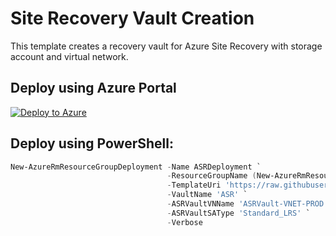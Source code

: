 # Site Recovery Vault Creation

This template creates a recovery vault for Azure Site Recovery with storage account and virtual network.

## Deploy using Azure Portal
[![Deploy to Azure](http://azuredeploy.net/deploybutton.png)](https://portal.azure.com/#create/Microsoft.Template/uri/https%3A%2F%2Fraw.githubusercontent.com%2Ferleonard%2FAzureARMTemplates%2Fmaster%2FSite-Recovery-Vault-Creation%2Fazuredeploy.json)
## Deploy using PowerShell:
````powershell
New-AzureRmResourceGroupDeployment -Name ASRDeployment `
                                   -ResourceGroupName (New-AzureRmResourceGroup -Name 'RG-ASR' -Location 'canadaeast').ResourceGroupName `
                                   -TemplateUri 'https://raw.githubusercontent.com/erleonard/AzureARMTemplates/master/Site-Recovery-Vault-Creation/azuredeploy.json' `
                                   -VaultName 'ASR' `
                                   -ASRVaultVNName 'ASRVault-VNET-PROD' `
                                   -ASRVaultSAType 'Standard_LRS' `
                                   -Verbose
````

